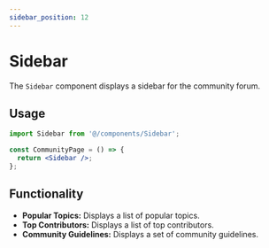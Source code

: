 ```yaml
---
sidebar_position: 12
---
```


# Sidebar

The `Sidebar` component displays a sidebar for the community forum.

## Usage

```jsx
import Sidebar from '@/components/Sidebar';

const CommunityPage = () => {
  return <Sidebar />;
};
```

## Functionality

*   **Popular Topics:** Displays a list of popular topics.
*   **Top Contributors:** Displays a list of top contributors.
*   **Community Guidelines:** Displays a set of community guidelines.
